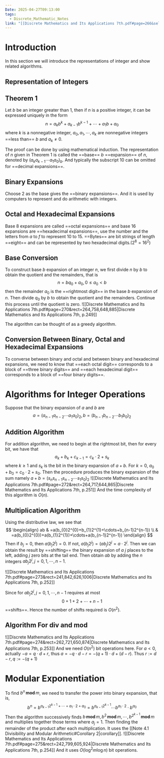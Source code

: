 ```yaml
---
Date: 2025-04-27T09:13:00
tags:
  - Discrete_Mathematic_Notes
link: "[[Discrete Mathematics and Its Applications 7th.pdf#page=266&selection=1083,0,1083,38&color=yellow|The link of chapter 4.2, Discrete Mathematics]]"
---
```

# Introduction

In this section we will introduce the representations of integer and show related algorithms.

## Representation of Integers

## Theorem 1

Let $b$ be an integer greater than 1, then if $n$ is a positive integer, it can be expressed uniquely in the form $$
n=a_{k}b^{k}+a_{k-1}b^{k-1}+\cdots+a_{1}b+a_{0}
$$
where $k$ is a nonnegative integer, $a_{0},a_{1},\cdots,a_{k}$ are nonnegative integers ==less than== $b$ and $a_{k}\ne 0$.

The proof can be done by using mathematical induction. The representation of $n$ given in Theorem 1 is called the ==base== $b$ ==expansion== of $n$, denoted by $(a_{k}a_{k-1}\cdots a_{1}a_{0})_{b}$. And typically the subscript 10 can be omitted for ==decimal expansions==.

## Binary Expansions

Choose 2 as the base gives the ==binary expansions==. And it is used by computers to represent and do arithmetic with integers.

## Octal and Hexadecimal Expansions

Base 8 expansions are called ==octal expansions== and base 16 expansions are ==hexadecimal expansions==, use the number and the letters from $a$ to $f$ to represent 10 to 15.
==Bytes== are bit strings of length ==eight== and can be represented by two hexadecimal digits.($2^{8}=16^{2}$)

## Base Conversion

To construct base $b$ expansion of an integer $n$, we first divide $n$ by $b$ to obtain the quotient and the remainders, that is $$
n=bq_{0}+a_{0},0\leq a_{0}<b
$$
then the remainder $a_{0}$ is the ==rightmost digit== in the base $b$ expansion of $n$. Then divide $q_{0}$ by $b$ to obtain the quotient and the remainders. Continue this process until the quotient is zero.
![[Discrete Mathematics and Its Applications 7th.pdf#page=270&rect=264,758,648,885|Discrete Mathematics and Its Applications 7th, p.249]]

The algorithm can be thought of as a greedy algorithm.
## Conversion Between Binary, Octal and Hexadecimal Expansions

To converse between binary and octal and between binary and hexadecimal expansions, we need to know that ==each octal digit== corresponds to a block of ==three binary digits== and ==each hexadecimal digit== corresponds to a block of ==four binary digits==.

# Algorithms for Integer Operations

Suppose that the binary expansion of $a$ and $b$ are $$
a=(a_{n-1}a_{n-2}\cdots a_{1}a_{0})_{2},b=(b_{n-1}b_{n-2}\cdots b_{1}b_{0})_{2}
$$

## Addition Algorithm

For addition algorithm, we need to begin at the rightmost bit, then for every bit, we have that $$a_{k}+b_{k}+c_{k-1}=c_{k}\cdot 2 +s_{k}$$
where $k\geq1$ and $s_{k}$ is the bit in the binary expansion of $a+b$. For $k=0$, $a_{0}+b_{0}=c_{0}\cdot 2+s_{0}$. Then the procedure produces the binary expansion of the sum namely $a+b=(s_{n}s_{n-1}s_{n-2}\cdots s_{1}s_{0})_{2}$
![[Discrete Mathematics and Its Applications 7th.pdf#page=272&rect=264,717,644,865|Discrete Mathematics and Its Applications 7th, p.251]]
And the time complexity of this algorithm is $O(n)$.

## Multiplication Algorithm

Using the distributive law, we see that $$
\begin{align}
ab & =a(b_{0}2^{0}+b_{1}2^{1}+\cdots+b_{n-1}2^{n-1})  \\
 & =a(b_{0}2^{0})+a(b_{1}2^{1})+\cdots+a(b_{n-1}2^{n-1})
\end{align}
$$
Then if $b_{j}=0$, then $a(b_{j}2^{j})=0$. If not, $a(b_{j}2^{j})=(ab_{j})2^{j}=a\cdot 2^{j}$. Then we can obtain the result by ==shifting== the binary expansion of $a$ $j$ places to the left, adding $j$ zero bits at the tail end. Then obtain $ab$ by adding the $n$ integers $ab_{j}2^{j},j=0,1,\cdots,n-1$.

![[Discrete Mathematics and Its Applications 7th.pdf#page=273&rect=241,842,626,1006|Discrete Mathematics and Its Applications 7th, p.252]]

Since for $ab_{j}2^{j},j=0,1,\cdots,n-1$ requires at most $$
0+1+2+\cdots+n-1
$$ ==shifts==. Hence the number of shifts required is $O(n^{2})$.

## Algorithm For $\mathbf{div}$ and $\mathbf{mod}$

![[Discrete Mathematics and Its Applications 7th.pdf#page=274&rect=262,721,650,874|Discrete Mathematics and Its Applications 7th, p.253]]
And we need $O(n^{2})$ bit operations here.
For $a<0$, actually $-a=q\cdot d+r$, thus $a=-q\cdot d-r=-(q+1)\cdot d+(d-r)$. Thus $r:=d-r,q:=-(q+1)$

# Modular Exponentiation

To find $b^{n}\,\mathbf{mod}\,m$, we need to transfer the power into binary expansion, that is, $$
b^{n}=b^{a_{k-1}2^{k-1}+\cdots+a_{1}\cdot2+a_{0}}=b^{a_{k-1}2^{k-1}}\cdots b^{a_{1}\cdot2}\cdot b^{a_{0}}
$$
Then the algorithm successively finds $b\,\mathbf{mod}\,m,b^{2}\,\mathbf{mod}\,m,\cdots,b^{2^{k-1}}\,\mathbf{mod}\,m$ and multiplies together those terms where $a_{j}=1$. Then finding the remainder of the product after each multiplication. It uses the [[Note 4.1 Divisibility and Modular Arithmetic#Corollary 2|corollary]].
![[Discrete Mathematics and Its Applications 7th.pdf#page=275&rect=242,799,605,924|Discrete Mathematics and Its Applications 7th, p.254]]
And it uses $O(\log ^{2} m\log n)$ bit operations.